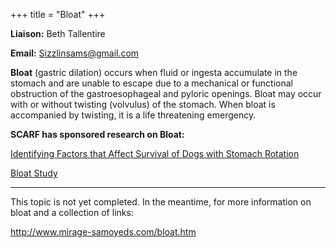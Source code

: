 +++
title = "Bloat"
+++

**Liaison:** Beth Tallentire

**Email:** <Sizzlinsams@gmail.com>



**Bloat** (gastric dilation) occurs when fluid or ingesta accumulate in
the stomach and are unable to escape due to a mechanical or functional
obstruction of the gastroesophageal and pyloric openings. Bloat may
occur with or without twisting (volvulus) of the stomach. When bloat is
accompanied by twisting, it is a life threatening emergency.


**SCARF has sponsored research on Bloat:**

[Identifying Factors that Affect Survival of Dogs with Stomach Rotation](/research/current-studies/morris-grant-d09ca-502)

[Bloat Study](/research/current-studies/bloat-study)

-----

This topic is not yet completed.  In the meantime, for more information
on bloat and a collection of links:

<http://www.mirage-samoyeds.com/bloat.htm>

